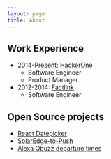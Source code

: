 ```yaml
---
layout: page
title: About
---
```


## Work Experience

- 2014-Present: [HackerOne](https://hackerone.com)
  - Software Engineer
  - Product Manager
- 2012-2014: [Factlink](https://factlink.com)
  - Software Engineer

## Open Source projects

- [React Datepicker](https://github.com/Hacker0x01/react-datepicker)
- [SolarEdge-to-Push](https://github.com/martijnrusschen/solaredge-to-push)
- [Alexa Qbuzz departure times](https://github.com/martijnrusschen/alexa-flash-briefing-309-vertrektijden)